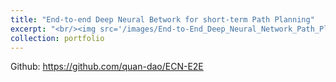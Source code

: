 ```yaml
---
title: "End-to-end Deep Neural Betwork for short-term Path Planning"
excerpt: "<br/><img src='/images/End-to-End_Deep_Neural_Network_Path_Planning.gif'>"
collection: portfolio
---
```


Github: https://github.com/quan-dao/ECN-E2E 
